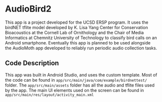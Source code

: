 # AudioBird2
This app is a project developed for the UCSD ERSP program. It uses the birdNET tflite model developed by K. Lisa Yang Center for Conservation Bioacoustics at the Cornell Lab of Ornithology and the Chair of Media Informatics at Chemnitz University of Technology
to classify bird calls on an Android smartphone. Eventually this app is planned to be used alongside the AudioMoth app developed to reliably run periodic audio collection tasks.

## Code Description
This app was built in Android Studio, and uses the custom template. Most of the code can be found in 
`app/src/main/java/com/example/birdnettest/` folder. The `app/src/main/assets` folder has all the audio and tflite files used by the app. 
The main UI elements used on the screen can be found in `app/src/main/res/layout/activity_main.xml`
